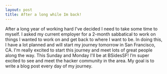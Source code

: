 ```yaml
---
layout: post
title: After a long while Im back!
---
```


After a long year of working hard I've decided I need to take some time to myself. I asked my current employer for a 2-month sabbatical to work on things I wanted to work on and get back to where I want to be. In doing this, I have a lot planned and will start my journey tomorrow in San Francisco, CA. I'm really excited to start this journey and meet lots of great people along the way. This Sunday and Monday I'll be at BSidesSF! I’m super excited to see and meet the hacker community in the area. My goal is to write a blog post every day of my journey.  
